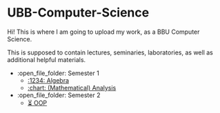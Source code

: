 # UBB-Computer-Science

Hi! This is where I am going to upload my work, as a BBU Computer Science.

This is supposed to contain lectures, seminaries, laboratories, as well as additional helpful materials.

<ul>
    <li>:open_file_folder: Semester 1
        <ul>
            <li>
                <a href="https://github.com/913-Fintina-Olivia/UBB-Computer-Science/tree/main/Semester%201/Algebra">
                    :1234: Algebra
                </a>
            </li>
            <li>
                <a href="https://github.com/913-Fintina-Olivia/UBB-Computer-Science/tree/main/Semester%201/Analysis">
                    :chart: (Mathematical) Analysis
                </a>
            </li>
         </ul>
      </li>
    <li>:open_file_folder: Semester 2
        <ul>
                <li>
                    <a href="https://github.com/913-Fintina-Olivia/UBB-Computer-Science/tree/main/Semester%202/OOP">
                       ⏳ OOP
                    </a>
                </li>
</ul>
